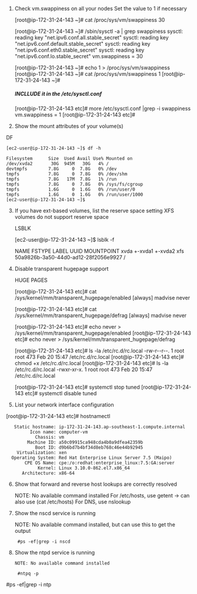 
1. Check vm.swappiness on all your nodes
Set the value to 1 if necessary


	[root@ip-172-31-24-143 ~]# cat /proc/sys/vm/swappiness
	30
	
	[root@ip-172-31-24-143 ~]# /sbin/sysctl -a | grep swappiness
	sysctl: reading key "net.ipv6.conf.all.stable_secret"
	sysctl: reading key "net.ipv6.conf.default.stable_secret"
	sysctl: reading key "net.ipv6.conf.eth0.stable_secret"
	sysctl: reading key "net.ipv6.conf.lo.stable_secret"
	vm.swappiness = 30
	



	[root@ip-172-31-24-143 ~]# echo 1 > /proc/sys/vm/swappiness
	[root@ip-172-31-24-143 ~]#  cat /proc/sys/vm/swappiness
	1
	[root@ip-172-31-24-143 ~]#
	
	
	##### INCLLUDE it in the /etc/sysctl.conf
	
	[root@ip-172-31-24-143 etc]# more /etc/sysctl.conf |grep -i swappiness
	vm.swappiness = 1
	[root@ip-172-31-24-143 etc]#



2. Show the mount attributes of your volume(s)

DF

	[ec2-user@ip-172-31-24-143 ~]$ df -h
	
	Filesystem      Size  Used Avail Use% Mounted on
	/dev/xvda2       30G  945M   30G   4% /
	devtmpfs        7.8G     0  7.8G   0% /dev
	tmpfs           7.8G     0  7.8G   0% /dev/shm
	tmpfs           7.8G   17M  7.8G   1% /run
	tmpfs           7.8G     0  7.8G   0% /sys/fs/cgroup
	tmpfs           1.6G     0  1.6G   0% /run/user/0
	tmpfs           1.6G     0  1.6G   0% /run/user/1000
	[ec2-user@ip-172-31-24-143 ~]$


3. If you have ext-based volumes, list the reserve space setting
XFS volumes do not support reserve space

	LSBLK
	
	[ec2-user@ip-172-31-24-143 ~]$ lsblk -f
	
	NAME    FSTYPE LABEL UUID                                 MOUNTPOINT
	xvda
	+-xvda1
	+-xvda2 xfs          50a9826b-3a50-44d0-ad12-28f2056e9927 /



4. Disable transparent hugepage support

	HUGE PAGES
	
	[root@ip-172-31-24-143 etc]# cat /sys/kernel/mm/transparent_hugepage/enabled
	[always] madvise never
	
	[root@ip-172-31-24-143 etc]# cat /sys/kernel/mm/transparent_hugepage/defrag
	[always] madvise never
	
	[root@ip-172-31-24-143 etc]# echo never > /sys/kernel/mm/transparent_hugepage/enabled
	[root@ip-172-31-24-143 etc]# echo never > /sys/kernel/mm/transparent_hugepage/defrag
	
	[root@ip-172-31-24-143 etc]# ls -la /etc/rc.d/rc.local
	-rw-r--r--. 1 root root 473 Feb 20 15:47 /etc/rc.d/rc.local
	[root@ip-172-31-24-143 etc]# chmod +x /etc/rc.d/rc.local
	[root@ip-172-31-24-143 etc]# ls -la /etc/rc.d/rc.local
	-rwxr-xr-x. 1 root root 473 Feb 20 15:47 /etc/rc.d/rc.local
	
	
	
	[root@ip-172-31-24-143 etc]# systemctl stop tuned
	[root@ip-172-31-24-143 etc]# systemctl disable tuned
	


5. List your network interface configuration

[root@ip-172-31-24-143 etc]# hostnamectl

	   Static hostname: ip-172-31-24-143.ap-southeast-1.compute.internal
	         Icon name: computer-vm
	           Chassis: vm
	        Machine ID: a50c09915ca948cda4b0a9dfea42359b
	           Boot ID: d9b6bd7b4bf34d8eb768c46e44b92945
	    Virtualization: xen
	  Operating System: Red Hat Enterprise Linux Server 7.5 (Maipo)
	       CPE OS Name: cpe:/o:redhat:enterprise_linux:7.5:GA:server
	            Kernel: Linux 3.10.0-862.el7.x86_64
	      Architecture: x86-64



6. Show that forward and reverse host lookups are correctly resolved

	  NOTE: No available command installed
		For /etc/hosts, use getent	-> can also use (cat /etc/hosts)
		For DNS, use nslookup		


6. Show the nscd service is running

	  NOTE: No available command installed, but can use this to get the output
	
		#ps -ef|grep -i nscd


7. Show the ntpd service is running

	   NOTE: No available command installed
	
		#ntpq -p
#ps -ef|grep -i ntp